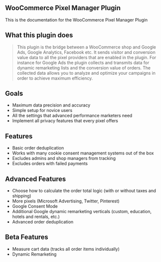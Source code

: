 ## WooCommerce Pixel Manager Plugin

This is the documentation for the WooCommerce Pixel Manager Plugin

## What this plugin does

> This plugin is the bridge between a WooCommerce shop and Google Ads, Google Analytics, Facebook etc. It sends visitor and conversion value data to all the pixel providers that are enabled in the plugin. For instance for Google Ads the plugin collects and transmits data for dynamic remarketing lists and the conversion value of orders. The collected data allows you to analyze and optimize your campaigns in order to achieve maximum efficiency.

## Goals

- Maximum data precision and accuracy
- Simple setup for novice users
- All the settings that advanced performance marketers need
- Implement all privacy features that every pixel offers

## Features

- Basic order deduplication
- Works with many cookie consent management systems out of the box
- Excludes admins and shop managers from tracking
- Excludes orders with failed payments

## Advanced Features

- Choose how to calculate the order total logic (with or without taxes and shipping)
- More pixels (Microsoft Advertising, Twitter, Pinterest)
- Google Consent Mode
- Additional Google dynamic remarketing verticals (custom, education, hotels and rentals, etc.)
- Advanced order deduplication

## Beta Features

- Measure cart data (tracks all order items individually)
- Dynamic Remarketing


